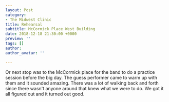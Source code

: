 ```yaml
---
layout: Post
category:
- The Midwest Clinic
title: Rehearsal
subtitle: McCormick Place West Building
date: 2018-12-18 21:30:00 +0000
preview: ''
tags: []
author: 
author_avatar: ''

---
```

Or next stop was to the McCormick place for the band to do a practice session before the big day. The guess performer came to warm up with them and it sounded amazing. There was a lot of walking back and forth since there wasn't anyone around that knew what we were to do. We got it all figured out and it turned out good.